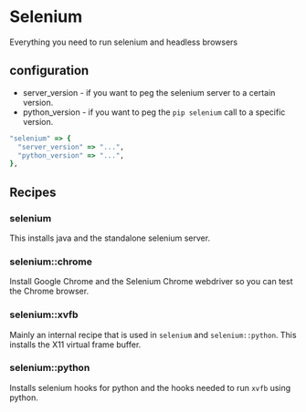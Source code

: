 # Selenium

Everything you need to run selenium and headless browsers


## configuration

* server_version - if you want to peg the selenium server to a certain version.
* python_version - if you want to peg the `pip selenium` call to a specific version.


```ruby
"selenium" => {
  "server_version" => "...",
  "python_version" => "...",
},
```


## Recipes

### selenium

This installs java and the standalone selenium server.


### selenium::chrome

Install Google Chrome and the Selenium Chrome webdriver so you can test the Chrome browser.


### selenium::xvfb

Mainly an internal recipe that is used in `selenium` and `selenium::python`. This installs the X11 virtual frame buffer.

### selenium::python

Installs selenium hooks for python and the hooks needed to run `xvfb` using python.

